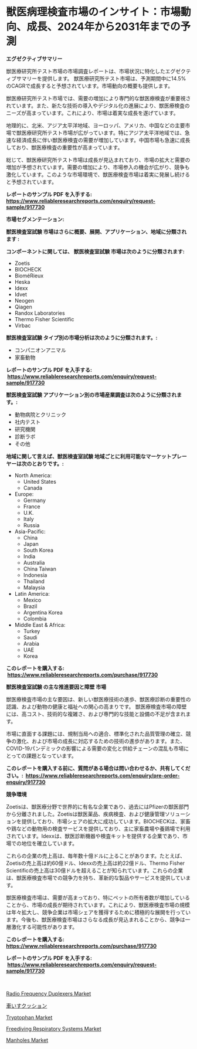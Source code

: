 <p><h1>獣医病理検査市場のインサイト：市場動向、成長、2024年から2031年までの予測</h1></p><p><strong>エグゼクティブサマリー</strong></p>
<p><p>獣医療研究所テスト市場の市場調査レポートは、市場状況に特化したエグゼクティブサマリーを提供します。 獣医療研究所テスト市場は、予測期間中に14.5%のCAGRで成長すると予想されています。市場動向の概要も提供します。</p><p>獣医療研究所テスト市場では、需要の増加により専門的な獣医療検査が重要視されています。また、新たな技術の導入やデジタル化の進展により、獣医療検査のニーズが高まっています。これにより、市場は着実な成長を遂げています。</p><p>地理的に、北米、アジア太平洋地域、ヨーロッパ、アメリカ、中国などの主要市場で獣医療研究所テスト市場が広がっています。特にアジア太平洋地域では、急速な経済成長に伴い獣医療検査の需要が増加しています。中国市場も急速に成長しており、獣医療検査の重要性が高まっています。</p><p>総じて、獣医療研究所テスト市場は成長が見込まれており、市場の拡大と需要の増加が予想されています。需要の増加により、市場参入の機会が広がり、競争も激化しています。このような市場環境で、獣医療検査市場は着実に発展し続けると予想されています。</p></p>
<p><strong>レポートのサンプル PDF を入手する: <a href="https://www.reliableresearchreports.com/enquiry/request-sample/917730">https://www.reliableresearchreports.com/enquiry/request-sample/917730</a></strong></p>
<p><strong>市場セグメンテーション:</strong></p>
<p><strong> 獣医検査室試験 市場はさらに概要、展開、アプリケーション、地域に分類されます :</strong></p>
<p><strong>コンポーネントに関しては、 獣医検査室試験 市場は次のように分類されます: &nbsp;</strong></p>
<p><ul><li>Zoetis</li><li>BIOCHECK</li><li>BioméRieux</li><li>Heska</li><li>Idexx</li><li>Idvet</li><li>Neogen</li><li>Qiagen</li><li>Randox Laboratories</li><li>Thermo Fisher Scientific</li><li>Virbac</li></ul></p>
<p><strong> 獣医検査室試験 タイプ別の市場分析は次のように分類されます。:</strong></p>
<p><ul><li>コンパニオンアニマル</li><li>家畜動物</li></ul></p>
<p><strong>レポートのサンプル PDF を入手する: &nbsp;<a href="https://www.reliableresearchreports.com/enquiry/request-sample/917730">https://www.reliableresearchreports.com/enquiry/request-sample/917730</a></strong></p>
<p><strong> 獣医検査室試験 アプリケーション別の市場産業調査は次のように分類されます。:</strong></p>
<p><ul><li>動物病院とクリニック</li><li>社内テスト</li><li>研究機関</li><li>診断ラボ</li><li>その他</li></ul></p>
<p><strong>地域に関して言えば、獣医検査室試験 地域ごとに利用可能なマーケットプレーヤーは次のとおりです。:</strong></p>
<p><ul>
    <li>
        North America:
        <ul>
            <li>United States</li>
            <li>Canada</li>
        </ul>
    </li>
    <li>
        Europe:
        <ul>
            <li>Germany</li>
            <li>France</li>
            <li>U.K.</li>
            <li>Italy</li>
            <li>Russia</li>
        </ul>
    </li>
    <li>
        Asia-Pacific:
        <ul>
            <li>China</li>
            <li>Japan</li>
            <li>South Korea</li>
            <li>India</li>
            <li>Australia</li>
            <li>China Taiwan</li>
            <li>Indonesia</li>
            <li>Thailand</li>
            <li>Malaysia</li>
        </ul>
    </li>
    <li>
        Latin America:
        <ul>
            <li>Mexico</li>
            <li>Brazil</li>
            <li>Argentina Korea</li>
            <li>Colombia</li>
        </ul>
    </li>
    <li>
        Middle East & Africa:
        <ul>
            <li>Turkey</li>
            <li>Saudi</li>
            <li>Arabia</li>
            <li>UAE</li>
            <li>Korea</li>
        </ul>
    </li>
    </ul></p>
<p><strong>このレポートを購入する: &nbsp;<a href="https://www.reliableresearchreports.com/purchase/917730">https://www.reliableresearchreports.com/purchase/917730</a></strong></p>
<p><strong>獣医検査室試験 の主な推進要因と障壁 市場</strong></p>
<p><p>獣医療検査市場の主な要因は、新しい獣医療技術の進歩、獣医療診断の重要性の認識、および動物の健康と福祉への関心の高まりです。 獣医療検査市場の障壁には、高コスト、技術的な複雑さ、および専門的な技能と設備の不足が含まれます。</p><p>市場に直面する課題には、規制当局への適合、標準化された品質管理の確立、競争の激化、および市場の成長に対応するための技術の進歩があります。また、COVID-19パンデミックの影響による需要の変化と供給チェーンの混乱も市場にとっての課題となっています。</p></p>
<p><strong>このレポートを購入する前に、質問がある場合は問い合わせるか、共有してください。:&nbsp; <a href="https://www.reliableresearchreports.com/enquiry/pre-order-enquiry/917730">https://www.reliableresearchreports.com/enquiry/pre-order-enquiry/917730</a></strong></p>
<p><strong>競争環境</strong></p>
<p><p>Zoetisは、獣医療分野で世界的に有名な企業であり、過去にはPfizerの獣医部門から分離されました。Zoetisは獣医薬品、疾病検査、および健康管理ソリューションを提供しており、市場シェアの拡大に成功しています。BIOCHECKは、家畜や鶏などの動物用の検査サービスを提供しており、主に家畜農場や養鶏場で利用されています。Idexxは、獣医診断機器や検査キットを提供する企業であり、市場での地位を確立しています。</p><p>これらの企業の売上高は、毎年数十億ドルに上ることがあります。たとえば、Zoetisの売上高は約60億ドル、Idexxの売上高は約22億ドル、Thermo Fisher Scientificの売上高は30億ドルを超えることが知られています。これらの企業は、獣医療検査市場での競争力を持ち、革新的な製品やサービスを提供しています。</p><p>獣医療検査市場は、需要が高まっており、特にペットの所有者数が増加していることから、市場の成長が期待されています。これにより、獣医療検査市場の規模は年々拡大し、競争企業は市場シェアを獲得するために積極的な展開を行っています。今後も、獣医療検査市場はさらなる成長が見込まれることから、競争は一層激化する可能性があります。</p></p>
<p><strong>このレポートを購入する: &nbsp; <a href="https://www.reliableresearchreports.com/purchase/917730">https://www.reliableresearchreports.com/purchase/917730</a></strong></p>
<p><strong>レポートのサンプル PDF を入手する: &nbsp;<a href="https://www.reliableresearchreports.com/enquiry/request-sample/917730">https://www.reliableresearchreports.com/enquiry/request-sample/917730</a></strong><strong></strong></p>
<p>&nbsp;</p>
<p><p><a href="https://picayune-night-cbd.notion.site/Radio-Frequency-Duplexers-Market-Share-Market-New-Trends-Analysis-Report-By-Type-By-Application--3876b76a5b7645dd8069d380a92449c5">Radio Frequency Duplexers Market</a></p><p><a href="https://medium.com/@yaren_68-91/%E8%BB%8A%E6%A4%85%E5%AD%90%E3%82%AF%E3%83%83%E3%82%B7%E3%83%A7%E3%83%B3%E5%B8%82%E5%A0%B4%E3%81%AE%E5%B8%82%E5%A0%B4%E8%AA%BF%E6%9F%BB%E3%83%AC%E3%83%9D%E3%83%BC%E3%83%88-%E3%81%9D%E3%81%AE%E6%AD%B4%E5%8F%B2%E3%81%A82031%E5%B9%B4%E3%81%BE%E3%81%A7%E3%81%AE%E4%BA%88%E6%B8%AC-c4b106dbf40f">車いすクッション</a></p><p><a href="https://view.publitas.com/reportprime-1/tryptophan-market-size-growth-outlook-from-2024-to-2031-projecting-at-markets-trends-analysis-by-application-regional-outlook-and-revenue/">Tryptophan Market</a></p><p><a href="https://funky-papaya-cf4.notion.site/Freediving-Respiratory-Systems-Market-Provides-Detailed-Segmentation-of-this-Market-based-on-Type-A-f0c5612a1fbd4bdb9b33d9cb18c5ec76">Freediving Respiratory Systems Market</a></p><p><a href="https://github.com/jj19131/Market-Research-Report-List-1/blob/main/manholes-market.md">Manholes Market</a></p></p>